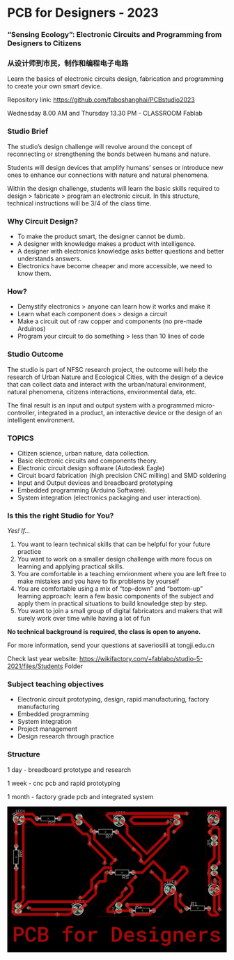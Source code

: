 # PCB for Designers - 2023

### “Sensing Ecology”: Electronic Circuits and Programming from  Designers to Citizens

### 从设计师到市民，制作和编程电子电路

Learn the basics of electronic circuits design, fabrication and programming to create your own smart device.

Repository link: https://github.com/faboshanghai/PCBstudio2023

Wednesday 8.00 AM and Thursday 13.30 PM -  CLASSROOM Fablab


### Studio Brief

The studio’s design challenge will revolve around the concept of reconnecting or strengthening the bonds between humans and nature.

Students will design devices that amplify humans’ senses or introduce new ones to enhance our connections with nature and natural phenomena.

Within the design challenge, students will learn the basic skills required to design &gt; fabricate &gt;  program an electronic circuit. In this structure, technical instructions will be 3/4 of the class time.



### Why Circuit Design?

* To make the product smart, the designer cannot be dumb.
* A designer with knowledge  makes a  product with intelligence.
* A designer with electronics knowledge asks better questions and better understands answers.
* Electronics have become cheaper and more accessible, we need to know them.



### How?

* Demystify electronics &gt; anyone can learn how it works and make it
* Learn what each component does &gt; design a circuit
* Make a circuit out of raw copper and components \(no pre-made Arduinos\)
* Program your circuit to do something &gt; less than 10 lines of code



### Studio Outcome

The studio is part of NFSC research project, the outcome will help the research of Urban Nature and Ecological Cities, with the design of a device that can collect data and interact with the urban/natural environment, natural phenomena, citizens interactions, environmental data, etc.

The final result is an input and output system with a programmed micro-controller, integrated in a product, an interactive device or the design of an intelligent environment.



### TOPICS

* Citizen science, urban nature, data collection.
* Basic electronic circuits and components theory.
* Electronic circuit design software \(Autodesk Eagle\)
* Circuit board fabrication \(high precision CNC milling\) and SMD soldering
* Input and Output devices and breadboard prototyping
* Embedded programming \(Arduino Software\).
* System integration \(electronics packaging and user interaction\).



### Is this the right Studio for You?

_Yes! If..._


1. You want to learn technical skills that can be helpful for your future practice
2. You want to work on a smaller design challenge with more focus on learning and applying  practical skills.
3. You are comfortable in a teaching environment where you are left free to make mistakes and you have to fix problems by yourself
4. You are comfortable using a mix of “top-down” and “bottom-up” learning approach:  learn a few basic components of the subject and apply them in practical situations to build knowledge step by step.
5. You want to join a small group of digital fabricators and makers that will surely work over time while having a lot of fun

**No technical background is required, the class is open to anyone.**



For more information, send your questions at saveriosilli at tongji.edu.cn

Check last year website: https://wikifactory.com/+fablabo/studio-5-2021/files/Students Folder



### Subject teaching objectives

* Electronic circuit prototyping, design, rapid manufacturing, factory manufacturing
* Embedded programming
* System integration
* Project management
* Design research through practice



### Structure

1 day - breadboard prototype and research

1 week - cnc pcb and rapid prototyping

1 month - factory grade pcb and integrated system


![PCB for Designers LOGO](/pcb4d-logo.jpg)

